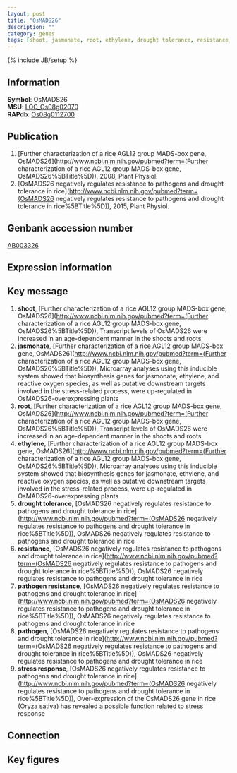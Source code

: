 ```yaml
---
layout: post
title: "OsMADS26"
description: ""
category: genes
tags: [shoot, jasmonate, root, ethylene, drought tolerance, resistance, pathogen resistance, pathogen, stress response, Gene]
---
```

{% include JB/setup %}

## Information
__Symbol__: OsMADS26  
__MSU__: [LOC_Os08g02070](http://rice.plantbiology.msu.edu/cgi-bin/ORF_infopage.cgi?orf=LOC_Os08g02070)  
__RAPdb__: [Os08g0112700](http://rapdb.dna.affrc.go.jp/viewer/gbrowse_details/irgsp1?name=Os08g0112700)  

## Publication
1. [Further characterization of a rice AGL12 group MADS-box gene, OsMADS26](http://www.ncbi.nlm.nih.gov/pubmed?term=(Further characterization of a rice AGL12 group MADS-box gene, OsMADS26%5BTitle%5D)), 2008, Plant Physiol.
2. [OsMADS26 negatively regulates resistance to pathogens and drought tolerance in rice](http://www.ncbi.nlm.nih.gov/pubmed?term=(OsMADS26 negatively regulates resistance to pathogens and drought tolerance in rice%5BTitle%5D)), 2015, Plant Physiol.

## Genbank accession number
[AB003326](http://www.ncbi.nlm.nih.gov/nuccore/AB003326)

## Expression information

## Key message
1. __shoot__, [Further characterization of a rice AGL12 group MADS-box gene, OsMADS26](http://www.ncbi.nlm.nih.gov/pubmed?term=(Further characterization of a rice AGL12 group MADS-box gene, OsMADS26%5BTitle%5D)),  Transcript levels of OsMADS26 were increased in an age-dependent manner in the shoots and roots
2. __jasmonate__, [Further characterization of a rice AGL12 group MADS-box gene, OsMADS26](http://www.ncbi.nlm.nih.gov/pubmed?term=(Further characterization of a rice AGL12 group MADS-box gene, OsMADS26%5BTitle%5D)),  Microarray analyses using this inducible system showed that biosynthesis genes for jasmonate, ethylene, and reactive oxygen species, as well as putative downstream targets involved in the stress-related process, were up-regulated in OsMADS26-overexpressing plants
3. __root__, [Further characterization of a rice AGL12 group MADS-box gene, OsMADS26](http://www.ncbi.nlm.nih.gov/pubmed?term=(Further characterization of a rice AGL12 group MADS-box gene, OsMADS26%5BTitle%5D)),  Transcript levels of OsMADS26 were increased in an age-dependent manner in the shoots and roots
4. __ethylene__, [Further characterization of a rice AGL12 group MADS-box gene, OsMADS26](http://www.ncbi.nlm.nih.gov/pubmed?term=(Further characterization of a rice AGL12 group MADS-box gene, OsMADS26%5BTitle%5D)),  Microarray analyses using this inducible system showed that biosynthesis genes for jasmonate, ethylene, and reactive oxygen species, as well as putative downstream targets involved in the stress-related process, were up-regulated in OsMADS26-overexpressing plants
5. __drought tolerance__, [OsMADS26 negatively regulates resistance to pathogens and drought tolerance in rice](http://www.ncbi.nlm.nih.gov/pubmed?term=(OsMADS26 negatively regulates resistance to pathogens and drought tolerance in rice%5BTitle%5D)), OsMADS26 negatively regulates resistance to pathogens and drought tolerance in rice
6. __resistance__, [OsMADS26 negatively regulates resistance to pathogens and drought tolerance in rice](http://www.ncbi.nlm.nih.gov/pubmed?term=(OsMADS26 negatively regulates resistance to pathogens and drought tolerance in rice%5BTitle%5D)), OsMADS26 negatively regulates resistance to pathogens and drought tolerance in rice
7. __pathogen resistance__, [OsMADS26 negatively regulates resistance to pathogens and drought tolerance in rice](http://www.ncbi.nlm.nih.gov/pubmed?term=(OsMADS26 negatively regulates resistance to pathogens and drought tolerance in rice%5BTitle%5D)), OsMADS26 negatively regulates resistance to pathogens and drought tolerance in rice
8. __pathogen__, [OsMADS26 negatively regulates resistance to pathogens and drought tolerance in rice](http://www.ncbi.nlm.nih.gov/pubmed?term=(OsMADS26 negatively regulates resistance to pathogens and drought tolerance in rice%5BTitle%5D)), OsMADS26 negatively regulates resistance to pathogens and drought tolerance in rice
9. __stress response__, [OsMADS26 negatively regulates resistance to pathogens and drought tolerance in rice](http://www.ncbi.nlm.nih.gov/pubmed?term=(OsMADS26 negatively regulates resistance to pathogens and drought tolerance in rice%5BTitle%5D)), Over-expression of the OsMADS26 gene in rice (Oryza sativa) has revealed a possible function related to stress response

## Connection

## Key figures


